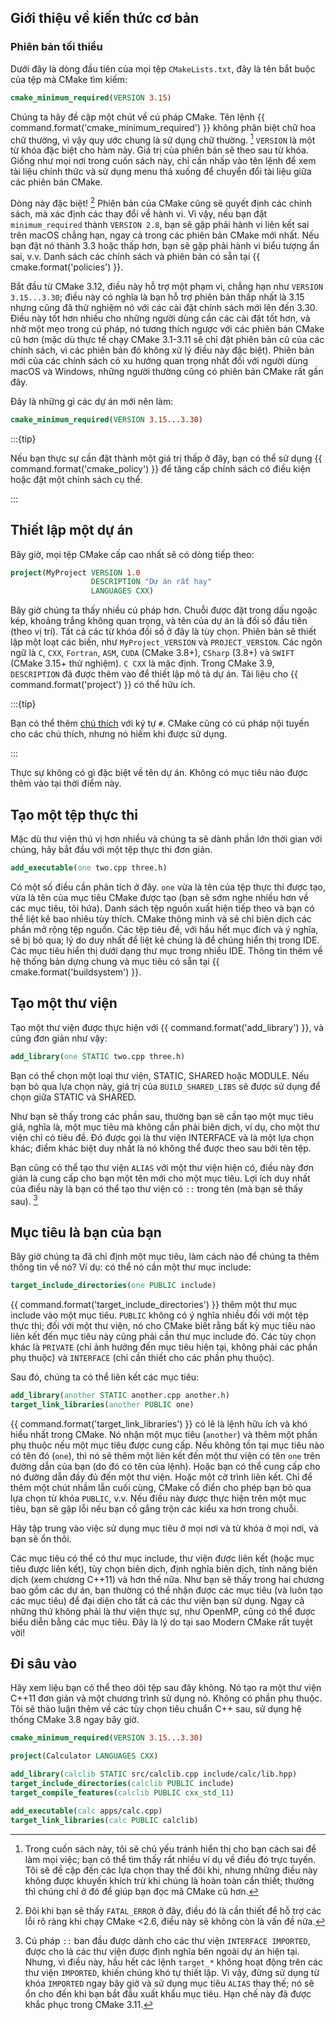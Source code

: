 ## Giới thiệu về kiến thức cơ bản

### Phiên bản tối thiểu

Dưới đây là dòng đầu tiên của mọi tệp `CMakeLists.txt`, đây là tên bắt buộc của tệp mà CMake tìm kiếm:

```cmake
cmake_minimum_required(VERSION 3.15)
```

Chúng ta hãy đề cập một chút về cú pháp CMake. Tên lệnh 
{{ command.format('cmake_minimum_required') }} không phân biệt chữ hoa chữ thường, vì vậy quy ước chung
là sử dụng chữ thường. [^1] `VERSION` là một từ khóa đặc biệt cho hàm này. 
Giá trị của phiên bản sẽ theo sau từ khóa. Giống như mọi nơi trong
cuốn sách này, chỉ cần nhấp vào tên lệnh để xem tài liệu chính thức
và sử dụng menu thả xuống để chuyển đổi tài liệu giữa các phiên bản CMake.

Dòng này đặc biệt! [^2] Phiên bản của CMake cũng sẽ quyết định các chính sách,
mà xác định các thay đổi về hành vi. Vì vậy, nếu bạn đặt `minimum_required` thành `VERSION 2.8`, bạn sẽ gặp phải hành vi liên kết sai trên macOS chẳng hạn, ngay cả trong 
các phiên bản CMake mới nhất. Nếu bạn đặt nó thành 3.3 hoặc thấp hơn, bạn sẽ gặp phải 
hành vi biểu tượng ẩn sai, v.v. Danh sách các chính sách và phiên bản có sẵn tại
{{ cmake.format('policies') }}.

Bắt đầu từ CMake 3.12, điều này hỗ trợ một phạm vi, chẳng hạn như `VERSION 3.15...3.30`;
điều này có nghĩa là bạn hỗ trợ phiên bản thấp nhất là 3.15 nhưng cũng đã thử nghiệm nó với các cài đặt chính sách mới
lên đến 3.30. Điều này tốt hơn nhiều cho những người dùng cần các cài đặt tốt hơn,
và nhờ một mẹo trong cú pháp, nó tương thích ngược với các phiên bản CMake cũ hơn
(mặc dù thực tế chạy CMake 3.1-3.11 sẽ chỉ đặt phiên bản cũ
của các chính sách, vì các phiên bản đó không xử lý điều này đặc biệt). Phiên bản mới
của các chính sách có xu hướng quan trọng nhất đối với người dùng macOS và Windows, những người
thường cũng có phiên bản CMake rất gần đây.

Đây là những gì các dự án mới nên làm:

```cmake
cmake_minimum_required(VERSION 3.15...3.30)
```


:::{tip}

Nếu bạn thực sự cần đặt thành một giá trị thấp ở đây, bạn có thể sử dụng
{{ command.format('cmake_policy') }} để tăng cấp chính sách có điều kiện hoặc đặt một
chính sách cụ thể.

:::

## Thiết lập một dự án

Bây giờ, mọi tệp CMake cấp cao nhất sẽ có dòng tiếp theo:

```cmake
project(MyProject VERSION 1.0
                  DESCRIPTION "Dự án rất hay"
                  LANGUAGES CXX)
```

Bây giờ chúng ta thấy nhiều cú pháp hơn. Chuỗi được đặt trong dấu ngoặc kép, khoảng trắng không quan trọng, và
tên của dự án là đối số đầu tiên (theo vị trí). Tất cả các từ khóa
đối số ở đây là tùy chọn. Phiên bản sẽ thiết lập một loạt các biến, như
`MyProject_VERSION` và `PROJECT_VERSION`. Các ngôn ngữ là `C`, `CXX`,
`Fortran`, `ASM`, `CUDA` (CMake 3.8+), `CSharp` (3.8+) và `SWIFT` (CMake
3.15+ thử nghiệm). `C CXX` là mặc định. Trong CMake 3.9, `DESCRIPTION` đã được
thêm vào để thiết lập mô tả dự án. Tài liệu cho
{{ command.format('project') }} có thể hữu ích.

:::{tip}

Bạn có thể thêm
[chú thích](https://cmake.org/cmake/help/latest/manual/cmake-language.7.html#comments)
với ký tự `#`. CMake cũng có cú pháp nội tuyến cho các chú thích, nhưng
nó hiếm khi được sử dụng.

:::

Thực sự không có gì đặc biệt về tên dự án. Không có mục tiêu nào được thêm vào tại thời điểm này.

## Tạo một tệp thực thi

Mặc dù thư viện thú vị hơn nhiều và chúng ta sẽ dành phần lớn thời gian
với chúng, hãy bắt đầu với một tệp thực thi đơn giản.

```cmake
add_executable(one two.cpp three.h)
```

Có một số điều cần phân tích ở đây. `one` vừa là tên của tệp thực thi được tạo, vừa là tên của mục tiêu CMake được tạo (bạn sẽ sớm nghe nhiều hơn về các mục tiêu, tôi hứa). Danh sách tệp nguồn xuất hiện tiếp theo và bạn có thể liệt kê bao nhiêu tùy thích. CMake thông minh và sẽ chỉ biên dịch các phần mở rộng tệp nguồn. Các tệp tiêu đề, với hầu hết mục đích và ý nghĩa, sẽ bị bỏ qua; lý do duy nhất để liệt kê chúng là để chúng hiển thị trong IDE. Các mục tiêu hiển thị dưới dạng thư mục trong nhiều IDE. Thông tin thêm về hệ thống bản dựng chung và mục tiêu có sẵn tại {{ cmake.format('buildsystem') }}.

## Tạo một thư viện

Tạo một thư viện được thực hiện với {{ command.format('add_library') }}, và cũng đơn giản như vậy:

```cmake
add_library(one STATIC two.cpp three.h)
```

Bạn có thể chọn một loại thư viện, STATIC, SHARED hoặc MODULE. Nếu bạn bỏ qua lựa chọn này, giá trị của `BUILD_SHARED_LIBS` sẽ được sử dụng để chọn giữa STATIC và SHARED.

Như bạn sẽ thấy trong các phần sau, thường bạn sẽ cần tạo một mục tiêu giả, nghĩa là, một mục tiêu mà không cần phải biên dịch, ví dụ, cho một thư viện chỉ có tiêu đề. Đó được gọi là thư viện INTERFACE và là một lựa chọn khác; điểm khác biệt duy nhất là nó không thể được theo sau bởi tên tệp.

Bạn cũng có thể tạo thư viện `ALIAS` với một thư viện hiện có, điều này đơn giản là cung cấp cho bạn một tên mới cho một mục tiêu. Lợi ích duy nhất của điều này là bạn có thể tạo thư viện có `::` trong tên (mà bạn sẽ thấy sau). [^3]

## Mục tiêu là bạn của bạn

Bây giờ chúng ta đã chỉ định một mục tiêu, làm cách nào để chúng ta thêm thông tin về nó? Ví dụ: có thể nó cần một thư mục include:

```cmake
target_include_directories(one PUBLIC include)
```

{{ command.format('target_include_directories') }} thêm một thư mục include vào một mục tiêu. `PUBLIC` không có ý nghĩa nhiều đối với một tệp thực thi; đối với một thư viện, nó cho CMake biết rằng bất kỳ mục tiêu nào liên kết đến mục tiêu này cũng phải cần thư mục include đó. Các tùy chọn khác là `PRIVATE` (chỉ ảnh hưởng đến mục tiêu hiện tại, không phải các phần phụ thuộc) và `INTERFACE` (chỉ cần thiết cho các phần phụ thuộc).

Sau đó, chúng ta có thể liên kết các mục tiêu:

```cmake
add_library(another STATIC another.cpp another.h)
target_link_libraries(another PUBLIC one)
```

{{ command.format('target_link_libraries') }} có lẽ là lệnh hữu ích và khó hiểu nhất trong CMake. Nó nhận một mục tiêu (`another`) và thêm một phần phụ thuộc nếu một mục tiêu được cung cấp. Nếu không tồn tại mục tiêu nào có tên đó (`one`), thì nó sẽ thêm một liên kết đến một thư viện có tên `one` trên đường dẫn của bạn (do đó có tên của lệnh). Hoặc bạn có thể cung cấp cho nó đường dẫn đầy đủ đến một thư viện. Hoặc một cờ trình liên kết. Chỉ để thêm một chút nhầm lẫn cuối cùng, CMake cổ điển cho phép bạn bỏ qua lựa chọn từ khóa `PUBLIC`, v.v. Nếu điều này được thực hiện trên một mục tiêu, bạn sẽ gặp lỗi nếu bạn cố gắng trộn các kiểu xa hơn trong chuỗi.

Hãy tập trung vào việc sử dụng mục tiêu ở mọi nơi và từ khóa ở mọi nơi, và bạn sẽ ổn thôi.

Các mục tiêu có thể có thư mục include, thư viện được liên kết (hoặc mục tiêu được liên kết), tùy chọn biên dịch, định nghĩa biên dịch, tính năng biên dịch (xem chương C++11) và hơn thế nữa. Như bạn sẽ thấy trong hai chương bao gồm các dự án, bạn thường có thể nhận được các mục tiêu (và luôn tạo các mục tiêu) để đại diện cho tất cả các thư viện bạn sử dụng. Ngay cả những thứ không phải là thư viện thực sự, như OpenMP, cũng có thể được biểu diễn bằng các mục tiêu. Đây là lý do tại sao Modern CMake rất tuyệt vời!

## Đi sâu vào

Hãy xem liệu bạn có thể theo dõi tệp sau đây không. Nó tạo ra một thư viện C++11 đơn giản và một chương trình sử dụng nó. Không có phần phụ thuộc. Tôi sẽ thảo luận thêm về các tùy chọn tiêu chuẩn C++ sau, sử dụng hệ thống CMake 3.8 ngay bây giờ.

```cmake
cmake_minimum_required(VERSION 3.15...3.30)

project(Calculator LANGUAGES CXX)

add_library(calclib STATIC src/calclib.cpp include/calc/lib.hpp)
target_include_directories(calclib PUBLIC include)
target_compile_features(calclib PUBLIC cxx_std_11)

add_executable(calc apps/calc.cpp)
target_link_libraries(calc PUBLIC calclib)

```

[^1]: Trong cuốn sách này, tôi sẽ chủ yếu tránh hiển thị cho bạn cách sai để làm mọi việc; bạn có thể tìm thấy rất nhiều ví dụ về điều đó trực tuyến. Tôi sẽ đề cập đến các lựa chọn thay thế đôi khi, nhưng những điều này không được khuyến khích trừ khi chúng là hoàn toàn cần thiết; thường thì chúng chỉ ở đó để giúp bạn đọc mã CMake cũ hơn.
[^2]: Đôi khi bạn sẽ thấy `FATAL_ERROR` ở đây, điều đó là cần thiết để hỗ trợ các lỗi rõ ràng khi chạy CMake <2.6, điều này sẽ không còn là vấn đề nữa.
[^3]: Cú pháp `::` ban đầu được dành cho các thư viện `INTERFACE IMPORTED`, được cho là các thư viện được định nghĩa bên ngoài dự án hiện tại. Nhưng, vì điều này, hầu hết các lệnh `target_*` không hoạt động trên các thư viện `IMPORTED`, khiến chúng khó tự thiết lập. Vì vậy, đừng sử dụng từ khóa `IMPORTED` ngay bây giờ và sử dụng mục tiêu `ALIAS` thay thế; nó sẽ ổn cho đến khi bạn bắt đầu xuất khẩu mục tiêu. Hạn chế này đã được khắc phục trong CMake 3.11.